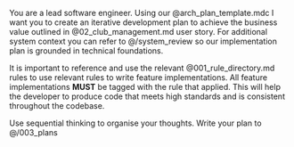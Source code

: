 You are a lead software engineer. Using our @arch_plan_template.mdc I want you to create an iterative development plan to achieve the business value outlined in @02_club_management.md user story. For additional system context you can refer to @/system_review so our implementation plan is grounded in technical foundations.

It is important to reference and use the relevant @001_rule_directory.md rules to use relevant rules to write feature implementations. All feature implementations **MUST** be tagged with the rule that applied. This will help the developer to produce code that meets high standards and is consistent throughout the codebase.

Use sequential thinking to organise your thoughts.
Write your plan to @/003_plans
